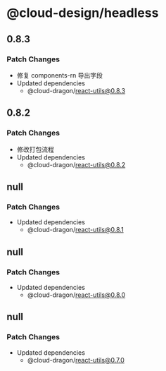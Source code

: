 # @cloud-design/headless

## 0.8.3

### Patch Changes

- 修复 components-rn 导出字段
- Updated dependencies
  - @cloud-dragon/react-utils@0.8.3

## 0.8.2

### Patch Changes

- 修改打包流程
- Updated dependencies
  - @cloud-dragon/react-utils@0.8.2

## null

### Patch Changes

- Updated dependencies
  - @cloud-dragon/react-utils@0.8.1

## null

### Patch Changes

- Updated dependencies
  - @cloud-dragon/react-utils@0.8.0

## null

### Patch Changes

- Updated dependencies
  - @cloud-dragon/react-utils@0.7.0
